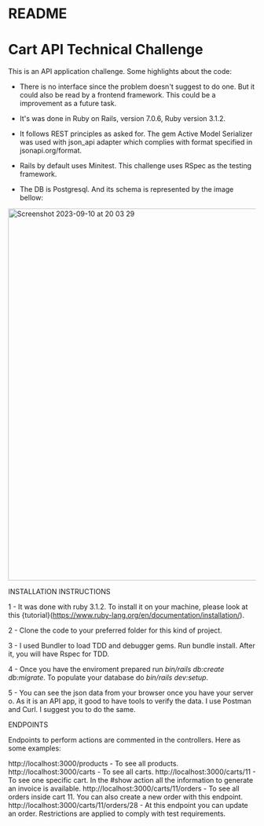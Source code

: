 # README

# Cart API Technical Challenge

This is an API application challenge. Some highlights about the code:

* There is no interface since the problem doesn't suggest to do one. But it could also be read by a frontend framework. This could be a improvement as a future task.

* It's was done in Ruby on Rails, version 7.0.6, Ruby version 3.1.2.

* It follows REST principles as asked for. The gem Active Model Serializer was used with json_api adapter which complies with format specified in jsonapi.org/format.

* Rails by default uses Minitest. This challenge uses RSpec as the testing framework.

* The DB is Postgresql. And its schema is represented by the image bellow:

 <img width="757" alt="Screenshot 2023-09-10 at 20 03 29" src="https://github.com/Ju-Arrighi/cart-api/assets/85900332/8fab289d-5f3d-4b5e-b6a5-323518924b94">


INSTALLATION INSTRUCTIONS

1 - It was done with ruby 3.1.2. To install it on your machine, please look at this {tutorial}(https://www.ruby-lang.org/en/documentation/installation/).

2 - Clone the code to your preferred folder for this kind of project.

3 - I used Bundler to load TDD and debugger gems. Run bundle install. After it, you will have Rspec for TDD.

4 - Once you have the enviroment prepared run *bin/rails db:create db:migrate*. To populate your database do *bin/rails dev:setup*.

5 - You can see the json data from your browser once you have your server o. As it is an API app, it good to have tools to verify the data. I use Postman and Curl. I suggest you to do the same.

ENDPOINTS

Endpoints to perform actions are commented in the controllers. Here as some examples:

http://localhost:3000/products - To see all products.
http://localhost:3000/carts - To see all carts.
http://localhost:3000/carts/11 - To see one specific cart. In the #show action all the information to generate an invoice is available.
http://localhost:3000/carts/11/orders - To see all orders inside cart 11. You can also create a new order with this endpoint.
http://localhost:3000/carts/11/orders/28 - At this endpoint you can update an order. Restrictions are applied to comply with test requirements.
